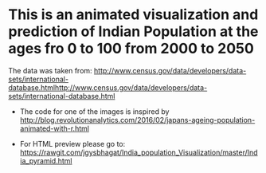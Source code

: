 # This is an animated visualization and prediction of Indian Population at the ages fro 0 to 100 from 2000 to 2050

The data was taken from:
http://www.census.gov/data/developers/data-sets/international-database.htmlhttp://www.census.gov/data/developers/data-sets/international-database.html

* The code for one of the images is inspired by 
http://blog.revolutionanalytics.com/2016/02/japans-ageing-population-animated-with-r.html

* For HTML preview please go to:
https://rawgit.com/jgysbhagat/India_population_Visualization/master/India_pyramid.html
